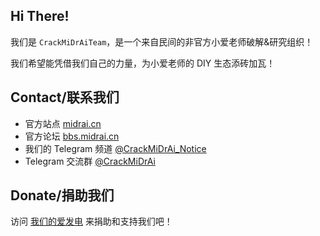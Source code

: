 ## Hi There!

我们是 `CrackMiDrAiTeam`，是一个来自民间的非官方小爱老师破解&研究组织！

我们希望能凭借我们自己的力量，为小爱老师的 DIY 生态添砖加瓦！

## Contact/联系我们

* 官方站点 [midrai.cn](https://midrai.cn)
* 官方论坛 [bbs.midrai.cn](https://midrai.cn)
* 我们的 Telegram 频道 [@CrackMiDrAi_Notice](https://t.me/CrackMiDrAi_Notice)
* Telegram 交流群 [@CrackMiDrAi](https://t.me/CrackMiDrAi)

## Donate/捐助我们

访问 [我们的爱发电](https://donate.midrai.cn) 来捐助和支持我们吧！
